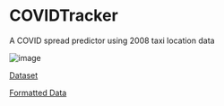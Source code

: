 # COVIDTracker
A COVID spread predictor using 2008 taxi location data

![image](https://user-images.githubusercontent.com/62809012/142708478-fc6d47c2-6716-424c-81fc-6a6c4de94bea.png)

[Dataset](https://onedrive.live.com/?authkey=%21ADgmvTgfqs4hn4Q&id=CF159105855090C5%211438&cid=CF159105855090C5)

[Formatted Data](https://mega.nz/file/eaIFSCbJ#-pXau9W7MIXGhFPEd7u3tmWPRUahH6y761aWOAu82Bw)
